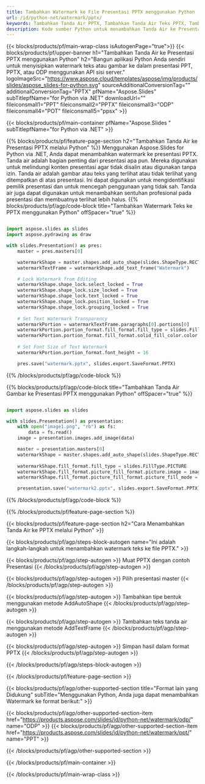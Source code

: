 ```yaml
---
title: Tambahkan Watermark ke File Presentasi PPTX menggunakan Python
url: /id/python-net/watermark/pptx/
keywords: Tambahkan Tanda Air PPTX, Tambahkan Tanda Air Teks PPTX, Tambahkan Tanda Air Gambar PPTX
description: Kode sumber Python untuk menambahkan Tanda Air ke Presentasi PPTX.
---
```


{{< blocks/products/pf/main-wrap-class isAutogenPage="true">}}
{{< blocks/products/pf/upper-banner h1="Tambahkan Tanda Air ke Presentasi PPTX menggunakan Python" h2="Bangun aplikasi Python Anda sendiri untuk menyisipkan watermark teks atau gambar ke dalam presentasi PPT, PPTX, atau ODP menggunakan API sisi server." logoImageSrc="https://www.aspose.cloud/templates/aspose/img/products/slides/aspose_slides-for-python.svg" sourceAdditionalConversionTag="" additionalConversionTag="PPTX" pfName="Aspose.Slides" subTitlepfName="for Python via .NET" downloadUrl="" fileiconsmall1="PPT" fileiconsmall2="PPTX" fileiconsmall3="ODP" fileiconsmall4="POT" fileiconsmall5="ppsx" >}}

{{< blocks/products/pf/main-container pfName="Aspose.Slides " subTitlepfName="for Python via .NET" >}}

{{% blocks/products/pf/feature-page-section  h2="Tambahkan Tanda Air ke Presentasi PPTX melalui Python" %}}
Menggunakan Aspose.Slides for Python via .NET, Anda dapat menambahkan watermark ke presentasi PPTX. Tanda air adalah bagian penting dari presentasi apa pun. Mereka digunakan untuk melindungi konten presentasi agar tidak disalin atau digunakan tanpa izin. Tanda air adalah gambar atau teks yang terlihat atau tidak terlihat yang ditempatkan di atas presentasi. Ini dapat digunakan untuk mengidentifikasi pemilik presentasi dan untuk mencegah penggunaan yang tidak sah. Tanda air juga dapat digunakan untuk menambahkan sentuhan profesional pada presentasi dan membuatnya terlihat lebih halus. 
{{% blocks/products/pf/agp/code-block title="Tambahkan Watermark Teks ke PPTX menggunakan Python" offSpacer="true" %}}

```py

import aspose.slides as slides
import aspose.pydrawing as draw

with slides.Presentation() as pres:
    master = pres.masters[0]

    watermarkShape = master.shapes.add_auto_shape(slides.ShapeType.RECTANGLE, 0, 0, 100, 100)
    watermarkTextFrame = watermarkShape.add_text_frame("Watermark")

    # Lock Watermark from Editing
    watermarkShape.shape_lock.select_locked = True
    watermarkShape.shape_lock.size_locked = True
    watermarkShape.shape_lock.text_locked = True
    watermarkShape.shape_lock.position_locked = True
    watermarkShape.shape_lock.grouping_locked = True
    
    # Set Text Watermark Transparency
    watermarkPortion = watermarkTextFrame.paragraphs[0].portions[0]
    watermarkPortion.portion_format.fill_format.fill_type = slides.FillType.SOLID
    watermarkPortion.portion_format.fill_format.solid_fill_color.color = draw.Color.from_argb(150, 200, 200, 200)
    
    # Set Font Size of Text Watermark
    watermarkPortion.portion_format.font_height = 16

    pres.save("watermark.pptx", slides.export.SaveFormat.PPTX)
```

{{% /blocks/products/pf/agp/code-block %}}

{{% blocks/products/pf/agp/code-block title="Tambahkan Tanda Air Gambar ke Presentasi PPTX menggunakan Python" offSpacer="true" %}}

```py

import aspose.slides as slides

with slides.Presentation() as presentation:
    with open("image1.png", "rb") as fs:
        data = fs.read()
    image = presentation.images.add_image(data)

    master = presentation.masters[0]
    watermarkShape = master.shapes.add_auto_shape(slides.ShapeType.RECTANGLE, 0, 0, image.width, image.height)
    
    watermarkShape.fill_format.fill_type = slides.FillType.PICTURE
    watermarkShape.fill_format.picture_fill_format.picture.image = image
    watermarkShape.fill_format.picture_fill_format.picture_fill_mode = slides.PictureFillMode.STRETCH

    presentation.save("watermark2.pptx", slides.export.SaveFormat.PPTX)
```

{{% /blocks/products/pf/agp/code-block %}}

{{% /blocks/products/pf/feature-page-section %}}

{{< blocks/products/pf/feature-page-section  h2="Cara Menambahkan Tanda Air ke PPTX melalui Python" >}}

{{< blocks/products/pf/agp/steps-block-autogen name="Ini adalah langkah-langkah untuk menambahkan watermark teks ke file PPTX." >}}

{{< blocks/products/pf/agp/step-autogen >}}
Muat PPTX dengan contoh Presentasi
{{< /blocks/products/pf/agp/step-autogen >}}

{{< blocks/products/pf/agp/step-autogen >}}
Pilih presentasi master
{{< /blocks/products/pf/agp/step-autogen >}}

{{< blocks/products/pf/agp/step-autogen >}}
Tambahkan tipe bentuk menggunakan metode AddAutoShape
{{< /blocks/products/pf/agp/step-autogen >}}

{{< blocks/products/pf/agp/step-autogen >}}
Tambahkan teks tanda air menggunakan metode AddTextFrame
{{< /blocks/products/pf/agp/step-autogen >}}

{{< blocks/products/pf/agp/step-autogen >}}
Simpan hasil dalam format PPTX
{{< /blocks/products/pf/agp/step-autogen >}}

{{< /blocks/products/pf/agp/steps-block-autogen >}}

{{< /blocks/products/pf/feature-page-section >}}

{{< blocks/products/pf/agp/other-supported-section title="Format lain yang Didukung" subTitle="Menggunakan Python, Anda juga dapat menambahkan Watermark ke format berikut:" >}}

{{< blocks/products/pf/agp/other-supported-section-item href="https://products.aspose.com/slides/id/python-net/watermark/odp/" name="ODP" >}}
{{< blocks/products/pf/agp/other-supported-section-item href="https://products.aspose.com/slides/id/python-net/watermark/ppt/" name="PPT" >}}


{{< /blocks/products/pf/agp/other-supported-section >}}

{{< /blocks/products/pf/main-container >}}
    
{{< /blocks/products/pf/main-wrap-class >}}